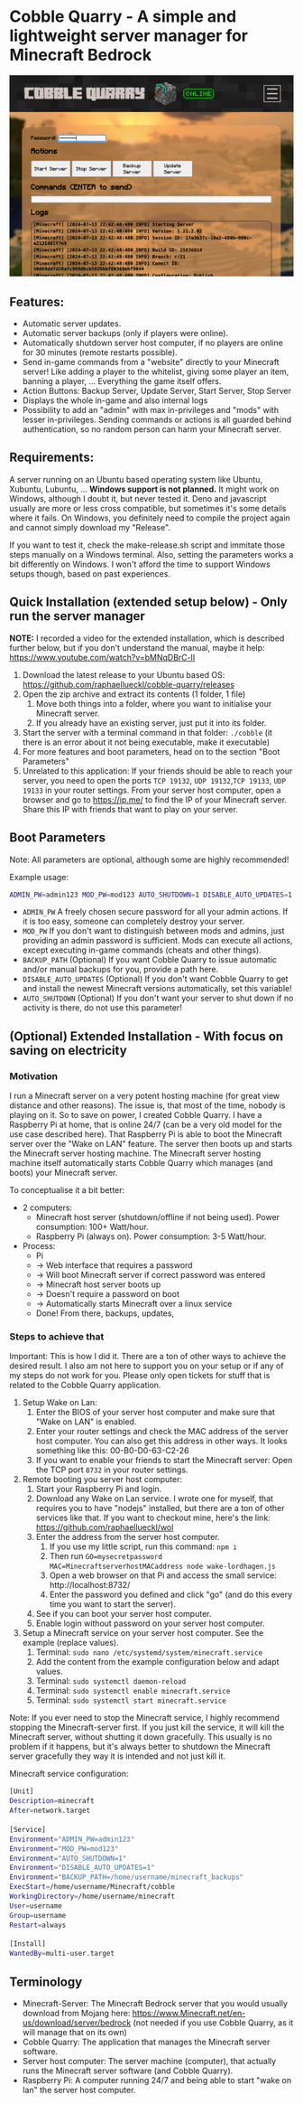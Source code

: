 # Cobble Quarry - A simple and lightweight server manager for Minecraft Bedrock

![Cobble Quarry UI](cq.png "Cobble Quarry UI")

## Features:

- Automatic server updates.
- Automatic server backups (only if players were online).
- Automatically shutdown server host computer, if no players are online for 30 minutes (remote restarts possible).
- Send in-game commands from a "website" directly to your Minecraft server! Like adding a player to the whitelist, giving some player an item, banning a player, ... Everything the game itself offers.
- Action Buttons: Backup Server, Update Server, Start Server, Stop Server
- Displays the whole in-game and also internal logs
- Possibility to add an "admin" with max in-privileges and "mods" with lesser in-privileges. Sending commands or actions is all guarded behind authentication, so no random person can harm your Minecraft server.

## Requirements:

A server running on an Ubuntu based operating system like Ubuntu, Xubuntu, Lubuntu, ...
**Windows support is not planned.** It might work on Windows, although I doubt it, but never tested it. Deno and javascript usually are more or less cross compatible, but sometimes it's some details where it fails. On Windows, you definitely need to compile the project again and cannot simply download my "Release".

If you want to test it, check the make-release.sh script and immitate those steps manually on a Windows terminal. Also, setting the parameters works a bit differently on Windows. I won't afford the time to support Windows setups though, based on past experiences.

## Quick Installation (extended setup below) - Only run the server manager

**NOTE:** I recorded a video for the extended installation, which is described further below, but if you don't understand the manual, maybe it help: https://www.youtube.com/watch?v=bMNqDBrC-lI

1. Download the latest release to your Ubuntu based OS: https://github.com/raphaellueckl/cobble-quarry/releases
1. Open the zip archive and extract its contents (1 folder, 1 file)
   1. Move both things into a folder, where you want to initialise your Minecraft server.
   1. If you already have an existing server, just put it into its folder.
1. Start the server with a terminal command in that folder: `./cobble` (it there is an error about it not being executable, make it executable)
1. For more features and boot parameters, head on to the section "Boot Parameters"
1. Unrelated to this application: If your friends should be able to reach your server, you need to open the ports `TCP 19132`, `UDP 19132`,`TCP 19133`, `UDP 19133` in your router settings. From your server host computer, open a browser and go to https://ip.me/ to find the IP of your Minecraft server. Share this IP with friends that want to play on your server.

## Boot Parameters

Note: All parameters are optional, although some are highly recommended!

Example usage:

```bash
ADMIN_PW=admin123 MOD_PW=mod123 AUTO_SHUTDOWN=1 DISABLE_AUTO_UPDATES=1 BACKUP_PATH=/home/username/Minecraft_backups ./cobble
```

- `ADMIN_PW` A freely chosen secure password for all your admin actions. If it is too easy, someone can completely destroy your server.
- `MOD_PW` If you don't want to distinguish between mods and admins, just providing an admin password is sufficient. Mods can execute all actions, except executing in-game commands (cheats and other things).
- `BACKUP_PATH` (Optional) If you want Cobble Quarry to issue automatic and/or manual backups for you, provide a path here.
- `DISABLE_AUTO_UPDATES` (Optional) If you don't want Cobble Quarry to get and install the newest Minecraft versions automatically, set this variable!
- `AUTO_SHUTDOWN` (Optional) If you don't want your server to shut down if no activity is there, do not use this parameter!

## (Optional) Extended Installation - With focus on saving on electricity

### Motivation

I run a Minecraft server on a very potent hosting machine (for great view distance and other reasons). The issue is, that most of the time, nobody is playing on it. So to save on power, I created Cobble Quarry. I have a Raspberry Pi at home, that is online 24/7 (can be a very old model for the use case described here). That Raspberry Pi is able to boot the Minecraft server over the "Wake on LAN" feature. The server then boots up and starts the Minecraft server hosting machine. The Minecraft server hosting machine itself automatically starts Cobble Quarry which manages (and boots) your Minecraft server.

To conceptualise it a bit better:

- 2 computers:
  - Minecraft host server (shutdown/offline if not being used). Power consumption: 100+ Watt/hour.
  - Raspberry Pi (always on). Power consumption: 3-5 Watt/hour.
- Process:
  - Pi
  - -> Web interface that requires a password
  - -> Will boot Minecraft server if correct password was entered
  - -> Minecraft host server boots up
  - -> Doesn't require a password on boot
  - -> Automatically starts Minecraft over a linux service
  - Done! From there, backups, updates,

### Steps to achieve that

Important: This is how I did it. There are a ton of other ways to achieve the desired result. I also am not here to support you on your setup or if any of my steps do not work for you. Please only open tickets for stuff that is related to the Cobble Quarry application.

1. Setup Wake on Lan:
   1. Enter the BIOS of your server host computer and make sure that "Wake on LAN" is enabled.
   1. Enter your router settings and check the MAC address of the server host computer. You can also get this address in other ways. It looks something like this: 00-B0-D0-63-C2-26
   1. If you want to enable your friends to start the Minecraft server: Open the TCP port `8732` in your router settings.
1. Remote booting you server host computer:
   1. Start your Raspberry Pi and login.
   1. Download any Wake on Lan service. I wrote one for myself, that requires you to have "nodejs" installed, but there are a ton of other services like that. If you want to checkout mine, here's the link: https://github.com/raphaellueckl/wol
   1. Enter the address from the server host computer.
      1. If you use my little script, run this command: `npm i`
      1. Then run `GO=mysecretpassword MAC=MinecraftserverhostMACaddress node wake-lordhagen.js`
      1. Open a web browser on that Pi and access the small service: http://localhost:8732/
      1. Enter the password you defined and click "go" (and do this every time you want to start the server).
   1. See if you can boot your server host computer.
   1. Enable login without password on your server host computer.
1. Setup a Minecraft service on your server host computer. See the example (replace values).
   1. Terminal: `sudo nano /etc/systemd/system/minecraft.service`
   1. Add the content from the example configuration below and adapt values.
   1. Terminal: `sudo systemctl daemon-reload`
   1. Terminal: `sudo systemctl enable minecraft.service`
   1. Terminal: `sudo systemctl start minecraft.service`

Note: If you ever need to stop the Minecraft service, I highly recommend stopping the Minecraft-server first. If you just kill the service, it will kill the Minecraft server, without shutting it down gracefully. This usually is no problem if it happens, but it's always better to shutdown the Minecraft server gracefully they way it is intended and not just kill it.

Minecraft service configuration:

```bash
[Unit]
Description=minecraft
After=network.target

[Service]
Environment="ADMIN_PW=admin123"
Environment="MOD_PW=mod123"
Environment="AUTO_SHUTDOWN=1"
Environment="DISABLE_AUTO_UPDATES=1"
Environment="BACKUP_PATH=/home/username/minecraft_backups"
ExecStart=/home/username/Minecraft/cobble
WorkingDirectory=/home/username/minecraft
User=username
Group=username
Restart=always

[Install]
WantedBy=multi-user.target

```

## Terminology

- Minecraft-Server: The Minecraft Bedrock server that you would usually download from Mojang here: https://www.Minecraft.net/en-us/download/server/bedrock (not needed if you use Cobble Quarry, as it will manage that on its own)
- Cobble Quarry: The application that manages the Minecraft server software.
- Server host computer: The server machine (computer), that actually runs the Minecraft server software (and Cobble Quarry).
- Raspberry Pi: A computer running 24/7 and being able to start "wake on lan" the server host computer.

